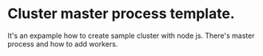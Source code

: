 # Cluster master process template.
It's an expample how to create sample cluster with node js.
There's master process and how to add workers.

